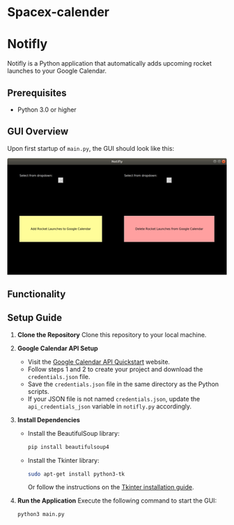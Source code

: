 # Spacex-calender

# Notifly

Notifly is a Python application that automatically adds upcoming rocket launches to your Google Calendar.

## Prerequisites

- Python 3.0 or higher

## GUI Overview

Upon first startup of `main.py`, the GUI should look like this:

![Notifly GUI](NotiflyGUI.png)

## Functionality

## Setup Guide


1. **Clone the Repository**
   Clone this repository to your local machine.

2. **Google Calendar API Setup**
   - Visit the [Google Calendar API Quickstart](https://developers.google.com/calendar/quickstart/python) website.
   - Follow steps 1 and 2 to create your project and download the `credentials.json` file.
   - Save the `credentials.json` file in the same directory as the Python scripts.
   - If your JSON file is not named `credentials.json`, update the `api_credentials_json` variable in `notifly.py` accordingly.

3. **Install Dependencies**
   - Install the BeautifulSoup library:
     ```bash
     pip install beautifulsoup4
     ```
   - Install the Tkinter library:
     ```bash
     sudo apt-get install python3-tk
     ```
     Or follow the instructions on the [Tkinter installation guide](https://tkdocs.com/tutorial/install.html).

4. **Run the Application**
   Execute the following command to start the GUI:
   ```bash
   python3 main.py
